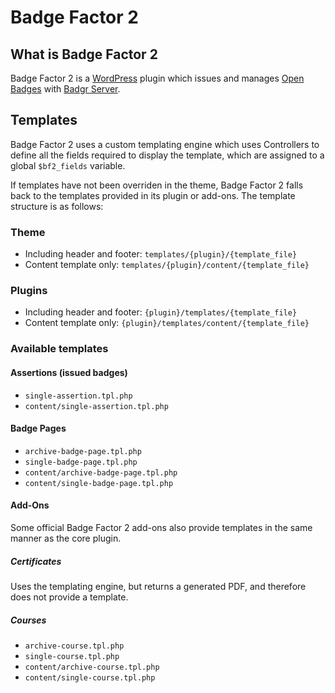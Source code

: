 # Badge Factor 2

## What is Badge Factor 2

Badge Factor 2 is a [WordPress](https://wordpress.org/) plugin which issues and manages [Open Badges](https://openbadges.org/) with [Badgr Server](https://github.com/concentricsky/badgr-server).

## Templates

Badge Factor 2 uses a custom templating engine which uses Controllers to define all the fields required to display the template, which are assigned to a global `$bf2_fields` variable.

If templates have not been overriden in the theme, Badge Factor 2 falls back to the templates provided in its plugin or add-ons.  The template structure is as follows:

### Theme

- Including header and footer: `templates/{plugin}/{template_file}`
- Content template only: `templates/{plugin}/content/{template_file}`

### Plugins

- Including header and footer: `{plugin}/templates/{template_file}`
- Content template only: `{plugin}/templates/content/{template_file}`

### Available templates

#### Assertions (issued badges)

- `single-assertion.tpl.php`
- `content/single-assertion.tpl.php`

#### Badge Pages

- `archive-badge-page.tpl.php`
- `single-badge-page.tpl.php`
- `content/archive-badge-page.tpl.php`
- `content/single-badge-page.tpl.php`

#### Add-Ons

Some official Badge Factor 2 add-ons also provide templates in the same manner as the core plugin.

##### Certificates

Uses the templating engine, but returns a generated PDF, and therefore does not provide a template.

##### Courses

- `archive-course.tpl.php`
- `single-course.tpl.php`
- `content/archive-course.tpl.php`
- `content/single-course.tpl.php`
